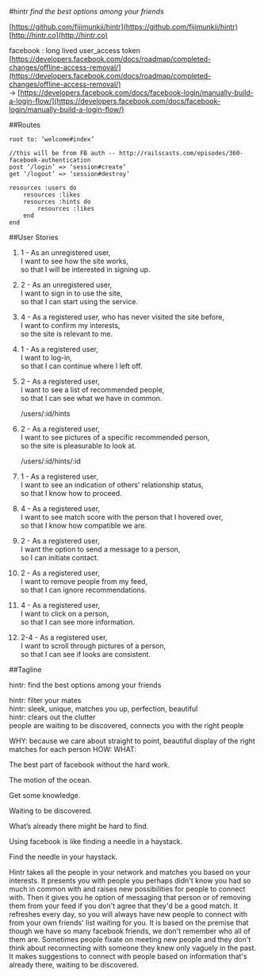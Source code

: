 #hintr
*find the best options among your friends*

[https://github.com/fijimunkii/hintr](https://github.com/fijimunkii/hintr)  
[http://hintr.co](http://hintr.co)

facebook : long lived user_access token  
[https://developers.facebook.com/docs/roadmap/completed-changes/offline-access-removal/](https://developers.facebook.com/docs/roadmap/completed-changes/offline-access-removal/)  
→  [https://developers.facebook.com/docs/facebook-login/manually-build-a-login-flow/](https://developers.facebook.com/docs/facebook-login/manually-build-a-login-flow/)


##Routes

```
root to: ‘welcome#index’

//this will be from FB auth -- http://railscasts.com/episodes/360-facebook-authentication  
post ‘/login’ => ‘session#create’  
get ‘/logout’ => ‘session#destroy’

resources :users do  
	resources :likes  
	resources :hints do  
		resources :likes  
	end  
end

```


##User Stories

1. 1 - As an unregistered user,  
I want to see how the site works,  
so that I will be interested in signing up.

2. 2 - As an unregistered user,  
I want to sign in to use the site,  
so that I can start using the service.

3. 4 - As a registered user, who has never visited the site before,  
I want to confirm my interests,  
so the site is relevant to me.

4. 1 - As a registered user,  
I want to log-in,  
so that I can continue where I left off.

5. 2 - As a registered user,  
I want to see a list of recommended people,  
so that I can see what we have in common.
	
	/users/:id/hints

6. 2 - As a registered user,  
I want to see pictures of a specific recommended person,  
so the site is pleasurable to look at.

	/users/:id/hints/:id

7. 1 - As a registered user,  
I want to see an indication of others’ relationship status,  
so that I know how to proceed.

8. 4 - As a registered user,  
I want to see match score with the person that I hovered over,  
so that I know how compatible we are.

9. 2 - As a registered user,  
I want the option to send a message to a person,  
so I can initiate contact.

10. 2 - As a registered user,  
I want to remove people from my feed,  
so that I can ignore recommendations.

11. 4 - As a registered user,  
I want to click on a person,  
so that I can see more information.

12. 2-4 - As a registered user,  
I want to scroll through pictures of a person,  
so that I can see if looks are consistent.



##Tagline


hintr: find the best options among your friends

hintr: filter your mates  
hintr: sleek, unique, matches you up, perfection, beautiful  
hintr: clears out the clutter  
people are waiting to be discovered, connects you with the right people

WHY: because we care about straight to point, beautiful display of the right matches for each person
HOW:
WHAT:

The best part of facebook without the hard work.

The motion of the ocean.

Get some knowledge.


Waiting to be discovered.

What’s already there might be hard to find.

Using facebook is like finding a needle in a haystack.

Find the needle in your haystack.


Hintr takes all the people in your network and matches you based on your interests. It presents you with people you perhaps didn't know you had so much in common with and raises new possibilities for people to connect with. Then it gives you he option of messaging that person or of removing them from your feed if you don't agree that they'd be a good match. It refreshes every day, so you will always have new people to connect with from your own friends' list waiting for you. It is based on the premise that though we have so many facebook friends, we don't remember who all of them are. Sometimes people fixate on meeting new people and they don't think about reconnecting with someone they knew only vaguely in the past. It makes suggestions to connect with people based on information that's already there, waiting to be discovered.